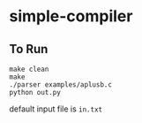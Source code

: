 # simple-compiler

## To Run

```
make clean
make
./parser examples/aplusb.c
python out.py
```

default input file is `in.txt`